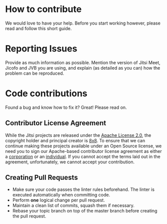 # How to contribute
We would love to have your help. Before you start working however, please read
and follow this short guide.

# Reporting Issues
Provide as much information as possible. Mention the version of Jitsi Meet, 
Jicofo and JVB you are using, and explain (as detailed as you can) how the 
problem can be reproduced.

# Code contributions
Found a bug and know how to fix it? Great! Please read on.

## Contributor License Agreement
While the Jitsi projects are released under the
[Apache License 2.0](https://github.com/jitsi/jitsi-meet/blob/master/LICENSE), the copyright
holder and principal creator is [8x8](https://www.8x8.com/). To
ensure that we can continue making these projects available under an Open Source license,
we need you to sign our Apache-based contributor
license agreement as either a [corporation](https://jitsi.org/ccla) or an
[individual](https://jitsi.org/icla). If you cannot accept the terms laid out
in the agreement, unfortunately, we cannot accept your contribution.

## Creating Pull Requests
- Make sure your code passes the linter rules beforehand. The linter is executed
  automatically when committing code.
- Perform **one** logical change per pull request.
- Maintain a clean list of commits, squash them if necessary.
- Rebase your topic branch on top of the master branch before creating the pull
 request.
